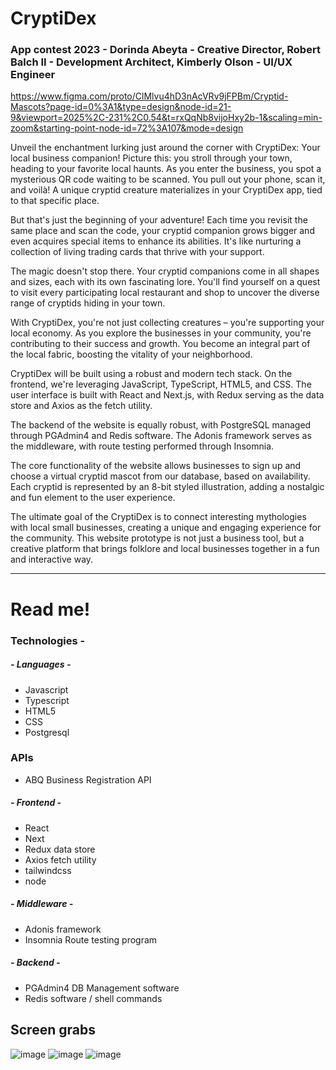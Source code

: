 # CryptiDex

### App contest 2023 - Dorinda Abeyta - Creative Director, Robert Balch II - Development Architect, Kimberly Olson - UI/UX Engineer

https://www.figma.com/proto/ClMlvu4hD3nAcVRv9jFPBm/Cryptid-Mascots?page-id=0%3A1&type=design&node-id=21-9&viewport=2025%2C-231%2C0.54&t=rxQqNb8vijoHxy2b-1&scaling=min-zoom&starting-point-node-id=72%3A107&mode=design

Unveil the enchantment lurking just around the corner with CryptiDex: Your local business companion! Picture this: you stroll through your town, heading to your favorite local haunts. As you enter the business, you spot a mysterious QR code waiting to be scanned. You pull out your phone, scan it, and voilà! A unique cryptid creature materializes in your CryptiDex app, tied to that specific place.

But that's just the beginning of your adventure! Each time you revisit the same place and scan the code, your cryptid companion grows bigger and even acquires special items to enhance its abilities. It's like nurturing a collection of living trading cards that thrive with your support.

The magic doesn't stop there. Your cryptid companions come in all shapes and sizes, each with its own fascinating lore. You'll find yourself on a quest to visit every participating local restaurant and shop to uncover the diverse range of cryptids hiding in your town.

With CryptiDex, you're not just collecting creatures – you're supporting your local economy. As you explore the businesses in your community, you're contributing to their success and growth. You become an integral part of the local fabric, boosting the vitality of your neighborhood.

CryptiDex will be built using a robust and modern tech stack. On the frontend, we're leveraging JavaScript, TypeScript, HTML5, and CSS. The user interface is built with React and Next.js, with Redux serving as the data store and Axios as the fetch utility.

The backend of the website is equally robust, with PostgreSQL managed through PGAdmin4 and Redis software. The Adonis framework serves as the middleware, with route testing performed through Insomnia.

The core functionality of the website allows businesses to sign up and choose a virtual cryptid mascot from our database, based on availability. Each cryptid is represented by an 8-bit styled illustration, adding a nostalgic and fun element to the user experience.

The ultimate goal of the CryptiDex is to connect interesting mythologies with local small businesses, creating a unique and engaging experience for the community. This website prototype is not just a business tool, but a creative platform that brings folklore and local businesses together in a fun and interactive way.

---

# Read me!

### Technologies -

##### - Languages -

- Javascript
- Typescript
- HTML5
- CSS
- Postgresql

### APIs

- ABQ Business Registration API

##### - Frontend -

- React
- Next
- Redux data store
- Axios fetch utility
- tailwindcss
- node

##### - Middleware -

- Adonis framework
- Insomnia Route testing program

##### - Backend -

- PGAdmin4 DB Management software
- Redis software / shell commands

## Screen grabs

![image](https://github.com/dreamy-dream-team/Cryptid-Dex/assets/128653854/f4b1faf8-5c39-4ba3-8e8b-7949c325eb1a)
![image](https://github.com/dreamy-dream-team/Cryptid-Dex/assets/128653854/873cca40-50ee-4168-b3de-97be067cb3bc)
![image](https://github.com/dreamy-dream-team/Cryptid-Dex/assets/128653854/b809bdcc-9471-44e5-89f5-7841b4e22bac)
